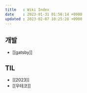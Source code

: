 ```yaml
---
title   : Wiki Index
date    : 2023-01-31 01:56:14 +0900
updated : 2023-02-07 10:25:28 +0900
---
```


## 개발
  * [[gatsby]]

## TIL
  * [[2023]]
  * [[우테코]]
